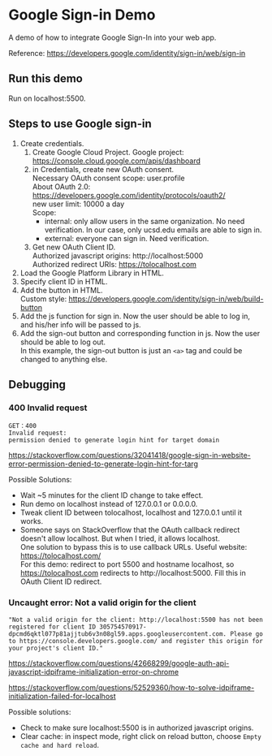 # Google Sign-in Demo
A demo of how to integrate Google Sign-In into your web app.  

Reference: https://developers.google.com/identity/sign-in/web/sign-in  

## Run this demo
Run on localhost:5500. 

## Steps to use Google sign-in
1. Create credentials.  
   1. Create Google Cloud Project.
      Google project: https://console.cloud.google.com/apis/dashboard
   2. in Credentials, create new OAuth consent.  
      Necessary OAuth consent scope: user.profile  
      About OAuth 2.0: https://developers.google.com/identity/protocols/oauth2/  
      new user limit: 10000 a day  
      Scope: 
      * internal: only allow users in the same organization. No need verification. In our case, only ucsd.edu emails are able to sign in. 
      * external: everyone can sign in. Need verification. 
   3. Get new OAuth Client ID.  
      Authorized javascript origins: http://localhost:5000  
      Authorized redirect URIs: https://tolocalhost.com   
2. Load the Google Platform Library in HTML.
3. Specify client ID in HTML.
4. Add the button in HTML.  
   Custom style: https://developers.google.com/identity/sign-in/web/build-button
5. Add the js function for sign in. Now the user should be able to log in, and his/her info will be passed to js. 
6. Add the sign-out button and corresponding function in js. Now the user should be able to log out.   
    In this example, the sign-out button is just an `<a>` tag and could be changed to anything else. 

## Debugging
### 400 Invalid request
```
GET：400
Invalid request:
permission denied to generate login hint for target domain
```
https://stackoverflow.com/questions/32041418/google-sign-in-website-error-permission-denied-to-generate-login-hint-for-targ  

Possible Solutions: 
* Wait ~5 minutes for the client ID change to take effect.  
* Run demo on localhost instead of 127.0.0.1 or 0.0.0.0. 
* Tweak client ID between tolocalhost, localhost and 127.0.0.1 until it works. 
* Someone says on StackOverflow that the OAuth callback redirect doesn't allow localhost. But when I tried, it allows localhost.  
  One solution to bypass this is to use callback URLs. Useful website: https://tolocalhost.com/  
  For this demo: redirect to port 5500 and hostname localhost, so https://tolocalhost.com redirects to http://localhost:5000. Fill this in OAuth Client ID redirect. 

 
### Uncaught error: Not a valid origin for the client
```
"Not a valid origin for the client: http://localhost:5500 has not been registered for client ID 305754570917-dpcmd6qktl077p81ajjtub6v3n08gl59.apps.googleusercontent.com. Please go to https://console.developers.google.com/ and register this origin for your project's client ID."
```
https://stackoverflow.com/questions/42668299/google-auth-api-javascript-idpiframe-initialization-error-on-chrome

https://stackoverflow.com/questions/52529360/how-to-solve-idpiframe-initialization-failed-for-localhost

Possible solutions: 
* Check to make sure localhost:5500 is in authorized javascript origins. 
* Clear cache: in inspect mode, right click on reload button, choose `Empty cache and hard reload`. 